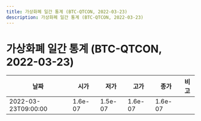```yaml
---
title: 가상화폐 일간 통계 (BTC-QTCON, 2022-03-23)
description: 가상화폐 일간 통계 (BTC-QTCON, 2022-03-23)
---
```


가상화폐 일간 통계 (BTC-QTCON, 2022-03-23)
===

|날짜|시가|저가|고가|종가|비고|
|--|--|--|--|--|--|
|2022-03-23T09:00:00|1.6e-07|1.5e-07|1.6e-07|1.6e-07|    |
